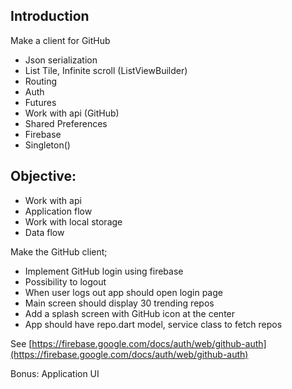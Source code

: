 ## Introduction

Make a client for GitHub

- Json serialization
- List Tile, Infinite scroll (ListViewBuilder)
- Routing
- Auth
- Futures
- Work with api (GitHub)
- Shared Preferences
- Firebase
- Singleton()

## Objective:

- Work with api
- Application flow
- Work with local storage
- Data flow

Make the GitHub client;

- Implement GitHub login using firebase
- Possibility to logout
- When user logs out app should open login page
- Main screen should display 30 trending repos
- Add a splash screen with GitHub icon at the center
- App should have repo.dart model, service class to fetch repos

See [https://firebase.google.com/docs/auth/web/github-auth](https://firebase.google.com/docs/auth/web/github-auth)

Bonus: Application UI


